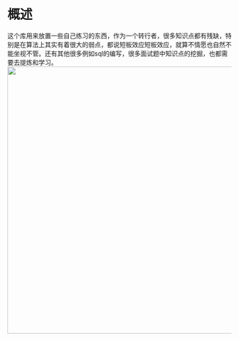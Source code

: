 # 概述
这个库用来放置一些自己练习的东西，作为一个转行者，很多知识点都有残缺，特别是在算法上其实有着很大的弱点，都说短板效应短板效应，就算不情愿也自然不能坐视不管。还有其他很多例如sql的编写，很多面试题中知识点的挖掘，也都需要去提炼和学习。<br>
<img src="https://github.com/deng-cc/MyTraining/blob/master/pics/etc/IloveStudy.jpg?raw=true" width="600"  />
